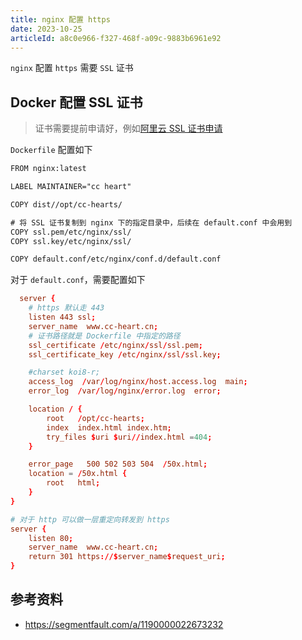```yaml
---
title: nginx 配置 https
date: 2023-10-25
articleId: a8c0e966-f327-468f-a09c-9883b6961e92
---
```


`nginx` 配置 `https` 需要 `SSL` 证书

## Docker 配置 SSL 证书

> 证书需要提前申请好，例如[阿里云 SSL 证书申请](https://www.aliyun.com/product/cas?source=5176.11533457&userCode=ywqc0ubl&type=copy)

`Dockerfile` 配置如下

```txt
FROM nginx:latest

LABEL MAINTAINER="cc heart"

COPY dist//opt/cc-hearts/

# 将 SSL 证书复制到 nginx 下的指定目录中，后续在 default.conf 中会用到
COPY ssl.pem/etc/nginx/ssl/
COPY ssl.key/etc/nginx/ssl/

COPY default.conf/etc/nginx/conf.d/default.conf
```

对于 `default.conf`，需要配置如下

```conf
  server {
    # https 默认走 443
    listen 443 ssl;
    server_name  www.cc-heart.cn;
    # 证书路径就是 Dockerfile 中指定的路径
    ssl_certificate /etc/nginx/ssl/ssl.pem;
    ssl_certificate_key /etc/nginx/ssl/ssl.key;

    #charset koi8-r;
    access_log  /var/log/nginx/host.access.log  main;
    error_log  /var/log/nginx/error.log  error;

    location / {
        root   /opt/cc-hearts;
        index  index.html index.htm;
        try_files $uri $uri//index.html =404;
    }

    error_page   500 502 503 504  /50x.html;
    location = /50x.html {
        root   html;
    }
}

# 对于 http 可以做一层重定向转发到 https
server {
    listen 80;
    server_name  www.cc-heart.cn;
    return 301 https://$server_name$request_uri;
}
```

## 参考资料

- <https://segmentfault.com/a/1190000022673232>
